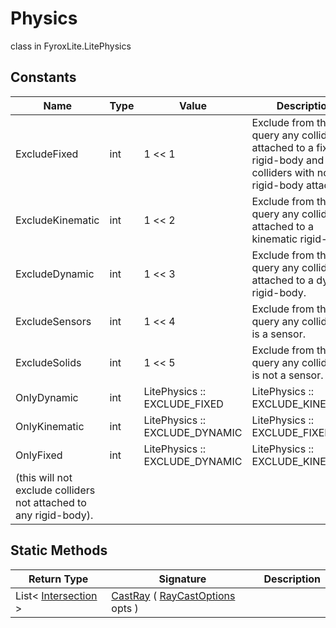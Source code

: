 # Physics
class in FyroxLite.LitePhysics
## Constants
| Name | Type | Value | Description |
|---|---|---|---|
| ExcludeFixed | int | 1 << 1 | Exclude from the query any collider attached to a fixed rigid-body and colliders with no rigid-body attached. |
| ExcludeKinematic | int | 1 << 2 | Exclude from the query any collider attached to a kinematic rigid-body. |
| ExcludeDynamic | int | 1 << 3 | Exclude from the query any collider attached to a dynamic rigid-body. |
| ExcludeSensors | int | 1 << 4 | Exclude from the query any collider that is a sensor. |
| ExcludeSolids | int | 1 << 5 | Exclude from the query any collider that is not a sensor. |
| OnlyDynamic | int | LitePhysics :: EXCLUDE_FIXED | LitePhysics :: EXCLUDE_KINEMATIC | Excludes all colliders not attached to a dynamic rigid-body. |
| OnlyKinematic | int | LitePhysics :: EXCLUDE_DYNAMIC | LitePhysics :: EXCLUDE_FIXED | Excludes all colliders not attached to a kinematic rigid-body. |
| OnlyFixed | int | LitePhysics :: EXCLUDE_DYNAMIC | LitePhysics :: EXCLUDE_KINEMATIC | Exclude all colliders attached to a non-fixed rigid-body
(this will not exclude colliders not attached to any rigid-body). |
## Static Methods
| Return Type | Signature | Description |
|---|---|---|
| List< [Intersection](../LitePhysics/Intersection.md) > | [CastRay](##) ( [RayCastOptions](../LitePhysics/RayCastOptions.md) opts ) |  |

